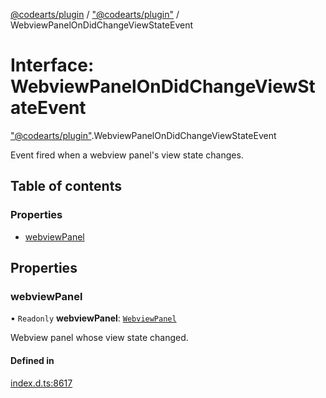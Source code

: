 [@codearts/plugin](../README.md) / ["@codearts/plugin"](../modules/_codearts_plugin_.md) / WebviewPanelOnDidChangeViewStateEvent

# Interface: WebviewPanelOnDidChangeViewStateEvent

["@codearts/plugin"](../modules/_codearts_plugin_.md).WebviewPanelOnDidChangeViewStateEvent

Event fired when a webview panel's view state changes.

## Table of contents

### Properties

- [webviewPanel](codearts_plugin_.WebviewPanelOnDidChangeViewStateEvent.md#webviewpanel)

## Properties

### webviewPanel

• `Readonly` **webviewPanel**: [`WebviewPanel`](codearts_plugin_.WebviewPanel.md)

Webview panel whose view state changed.

#### Defined in

[index.d.ts:8617](https://github.com/xyz-fish/cloudide-plugin-api/blob/9927cd6/index.d.ts#L8617)

